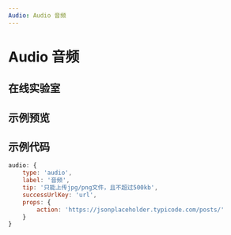 ```yaml
---
Audio: Audio 音频
---
```


# Audio 音频

## 在线实验室
<ClientOnly>
<ams-config name="audio" type="field"/>
</ClientOnly>

## 示例预览
<ClientOnly>
<demo-list :type="'audio'"></demo-list>
</ClientOnly>

## 示例代码
```js
audio: {
    type: 'audio',
    label: '音频',
    tip: '只能上传jpg/png文件，且不超过500kb',
    successUrlKey: 'url',
    props: {
        action: 'https://jsonplaceholder.typicode.com/posts/'
    }
}
```